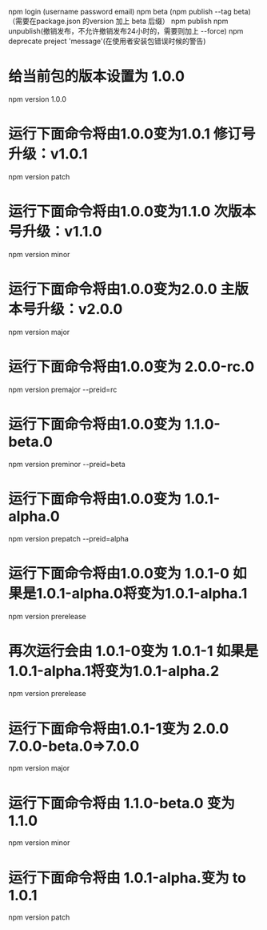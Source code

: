 npm login (username password email)
npm beta (npm publish --tag beta)（需要在package.json 的version 加上 beta 后缀）
npm publish
npm unpublish(撤销发布，不允许撤销发布24小时的，需要则加上 --force)
npm deprecate preject 'message'(在使用者安装包错误时候的警告)

# 给当前包的版本设置为 1.0.0
npm version 1.0.0

# 运行下面命令将由1.0.0变为1.0.1 修订号升级：v1.0.1
npm version patch

# 运行下面命令将由1.0.0变为1.1.0  次版本号升级：v1.1.0
npm version minor

# 运行下面命令将由1.0.0变为2.0.0  主版本号升级：v2.0.0
npm version major

# 运行下面命令将由1.0.0变为 2.0.0-rc.0
npm version premajor --preid=rc

# 运行下面命令将由1.0.0变为 1.1.0-beta.0
npm version preminor --preid=beta

# 运行下面命令将由1.0.0变为 1.0.1-alpha.0
npm version prepatch --preid=alpha

# 运行下面命令将由1.0.0变为 1.0.1-0  如果是1.0.1-alpha.0将变为1.0.1-alpha.1
npm version prerelease

# 再次运行会由 1.0.1-0变为 1.0.1-1  如果是1.0.1-alpha.1将变为1.0.1-alpha.2
npm version prerelease

# 运行下面命令将由1.0.1-1变为 2.0.0   7.0.0-beta.0=>7.0.0
npm version major

# 运行下面命令将由 1.1.0-beta.0 变为 1.1.0
npm version minor

# 运行下面命令将由 1.0.1-alpha.变为 to 1.0.1
npm version patch
